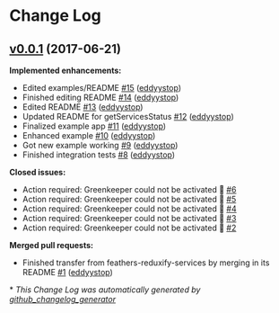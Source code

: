 # Change Log

## [v0.0.1](https://github.com/feathersjs/feathers-redux/tree/v0.0.1) (2017-06-21)
**Implemented enhancements:**

- Edited examples/README [\#15](https://github.com/feathersjs/feathers-redux/pull/15) ([eddyystop](https://github.com/eddyystop))
- Finished editing README [\#14](https://github.com/feathersjs/feathers-redux/pull/14) ([eddyystop](https://github.com/eddyystop))
- Edited README [\#13](https://github.com/feathersjs/feathers-redux/pull/13) ([eddyystop](https://github.com/eddyystop))
- Updated README for getServicesStatus [\#12](https://github.com/feathersjs/feathers-redux/pull/12) ([eddyystop](https://github.com/eddyystop))
- Finalized example app [\#11](https://github.com/feathersjs/feathers-redux/pull/11) ([eddyystop](https://github.com/eddyystop))
- Enhanced example [\#10](https://github.com/feathersjs/feathers-redux/pull/10) ([eddyystop](https://github.com/eddyystop))
- Got new example working [\#9](https://github.com/feathersjs/feathers-redux/pull/9) ([eddyystop](https://github.com/eddyystop))
- Finished integration tests [\#8](https://github.com/feathersjs/feathers-redux/pull/8) ([eddyystop](https://github.com/eddyystop))

**Closed issues:**

- Action required: Greenkeeper could not be activated 🚨 [\#6](https://github.com/feathersjs/feathers-redux/issues/6)
- Action required: Greenkeeper could not be activated 🚨 [\#5](https://github.com/feathersjs/feathers-redux/issues/5)
- Action required: Greenkeeper could not be activated 🚨 [\#4](https://github.com/feathersjs/feathers-redux/issues/4)
- Action required: Greenkeeper could not be activated 🚨 [\#3](https://github.com/feathersjs/feathers-redux/issues/3)
- Action required: Greenkeeper could not be activated 🚨 [\#2](https://github.com/feathersjs/feathers-redux/issues/2)

**Merged pull requests:**

- Finished transfer from feathers-reduxify-services by merging in its README [\#1](https://github.com/feathersjs/feathers-redux/pull/1) ([eddyystop](https://github.com/eddyystop))



\* *This Change Log was automatically generated by [github_changelog_generator](https://github.com/skywinder/Github-Changelog-Generator)*